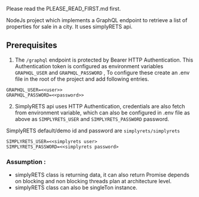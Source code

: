 Please read the PLEASE_READ_FIRST.md first.

NodeJs project which implements a GraphQL endpoint to retrieve a list of properties for sale in a city. It uses simplyRETS api. 

## Prerequisites

1. The `/graphql` endpoint is protected by Bearer HTTP Authentication. This Authentication token is configured as environment variables `GRAPHQL_USER` and  `GRAPHQL_PASSWORD` , To configure these create an .env file in the root of the project and add following entries.


```
GRAPHQL_USER=<<user>>
GRAPHQL_PASSWORD=<<password>>

```

2. SimplyRETS api uses HTTP Authentication, credentials are also fetch from environment variable, which can also be configured in .env file as above as `SIMPLYRETS_USER` and `SIMPLYRETS_PASSWORD` password. 

SimplyRETS default/demo id and password are `simplyrets/simplyrets`
```
SIMPLYRETS_USER=<<simplyrets user>
SIMPLYRETS_PASSWORD=<<simplyrets password>

```




### Assumption :
 - simplyRETS class is returning data, it can also return Promise depends on blocking and non blocking threads plan at architecture level.
 - simplyRETS class can also be singleTon instance.